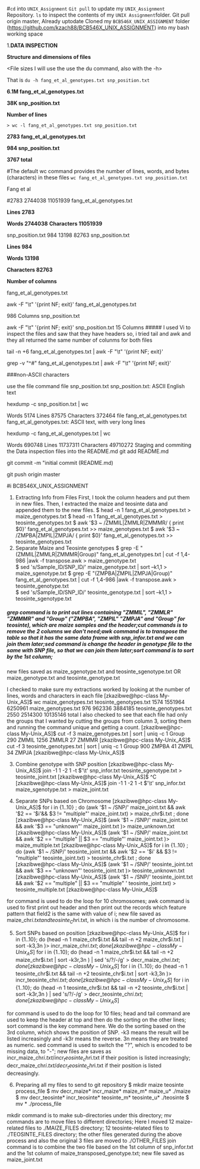 #`cd` into `UNIX_Assignment` `Git pull` to update my `UNIX_Assignment` Repository.
`ls` to inspect the contents of my `UNIX Assignment`folder. Git pull origin master, Already uptodate
Cloned my `BCB546X_UNIX_ASSIGNMENT` folder (https://github.com/kzach88/BCB546X_UNIX_ASSIGNMENT) into my bash working space

1.**DATA INSPECTION**

**Structure and dimensions of files**

<File sizes I will use the use the du command, also with the -h>

That is `du -h fang_et_al_genotypes.txt snp_position.txt`

**6.1M fang_et_al_genotypes.txt** 

**38K snp_position.txt**

**Number of lines** 

`> wc -l fang_et_al_genotypes.txt snp_position.txt`

**2783 fang_et_al_genotypes.txt**

**984 snp_position.txt**

**3767 total**

#The default wc command provides the number of lines, words, and bytes (characters) in these files
`wc fang_et_al_genotypes.txt snp_position.txt`

Fang et al

#2783 2744038 11051939 fang_et_al_genotypes.txt 

**Lines 2783**

**Words 2744038**
**Characters 11051939**

snp_position.txt
984 13198 82763 snp_position.txt 

**Lines 984**

**Words 13198**

**Characters 82763**

**Number of columns**

fang_et_al_genotypes.txt

awk -F "\t" '{print NF; exit}' fang_et_al_genotypes.txt

986 Columns snp_position.txt

awk -F "\t" '{print NF; exit}' snp_position.txt 15 Columns ##### I used Vi to inspect the files and saw that they have headers so, i tried tail and awk and they all returned the same number of colunms for both files

tail -n +6 fang_et_al_genotypes.txt | awk -F "\t" '{print NF; exit}'

grep -v "^#" fang_et_al_genotypes.txt | awk -F "\t" '{print NF; exit}'

###non-ASCII characters

use the file command file snp_position.txt snp_position.txt: ASCII English text

hexdump -c snp_position.txt | wc

Words 5174 Lines 87575 Characters 372464 file fang_et_al_genotypes.txt fang_et_al_genotypes.txt: ASCII text, with very long lines

hexdump -c fang_et_al_genotypes.txt | wc

Words 690748 Lines 11737311 Characters 49710272 Staging and commiting the Data inspection files into the README.md git add README.md

git commit -m "initial commit (README.md)

git push origin master


#i BCB546X_UNIX_ASSIGNMENT
1. Extracting Info from Files
First, I took the column headers and put them in new files. Then, I extracted the maize and teosinte data and appended them to the new files.
$ head -n 1 fang_et_al_genotypes.txt > maize_genotypes.txt
$ head -n 1 fang_et_al_genotypes.txt > teosinte_genotypes.txt
$ awk '$3 ~ /ZMMIL|ZMMLR|ZMMMR/ { print $0}' fang_et_al_genotypes.txt >> maize_genotypes.txt
$ awk '$3 ~ /ZMPBA|ZMPIL|ZMPJA/ { print $0}' fang_et_al_genotypes.txt >> teosinte_genotypes.txt
2. Separate Maize and Teosinte genotypes
$ grep -E "(ZMMIL|ZMMLR|ZMMMR|Group)" fang_et_al_genotypes.txt | cut -f 1,4-986 |awk -f transpose.awk  > maize_genotype.txt  
$ sed 's/Sample_ID/SNP_ID/' maize_genotype.txt | sort –k1,1 > maize_sgenotype.txt 
$ grep -E "(ZMPBA|ZMPIL|ZMPJA|Group)" fang_et_al_genotypes.txt | cut -f 1,4-986 |awk -f transpose.awk > teosinte_genotype.txt  
$ sed 's/Sample_ID/SNP_ID/' teosinte_genotype.txt | sort –k1,1 > teosinte_sgenotype.txt

##### grep command is to print out lines containing "ZMMIL", "ZMMLR" "ZMMMR" and "Group" ("ZMPBA", "ZMPIL" "ZMPJA" and "Group" for teosinte), which are maize samples and the header;cut commands is to remove the 2 columns we don't need;awk command is to transpose the table so that it has the same data frame with snp_infor.txt and we can join them later;sed command is change the header in genotype file to the same with SNP file, so that we can join them later;sort command is to sort by the 1st column;

new files saved as maize_sgenotype.txt and teosinte_sgenotype.txt OR maize_genotype.txt and teosinte_genotype.txt

I checked to make sure my extractions worked by looking at the number of lines, words and characters in each file
[zkazibwe@hpc-class My-Unix_AS]$ wc maize_genotypes.txt teosinte_genotypes.txt
    1574  1551964  6250961 maize_genotypes.txt
     976   962336  3884185 teosinte_genotypes.txt
    2550  2514300 10135146 total
 I also checked to see that each file had only the groups that I wanted by cutting the groups from column 3, sorting them and running the command unique and getting a count.
[zkazibwe@hpc-class My-Unix_AS]$ cut -f 3 maize_genotypes.txt | sort | uniq -c
      1 Group
    290 ZMMIL
   1256 ZMMLR
     27 ZMMMR
[zkazibwe@hpc-class My-Unix_AS]$ cut -f 3 teosinte_genotypes.txt | sort | uniq -c
      1 Group
    900 ZMPBA
     41 ZMPIL
     34 ZMPJA
[zkazibwe@hpc-class My-Unix_AS]$

3. Combine genotype with SNP position
[zkazibwe@hpc-class My-Unix_AS]$ join -1 1 -2 1 -t $'\t' snp_infor.txt teosinte_sgenotype.txt > teosinte_joint.txt
[zkazibwe@hpc-class My-Unix_AS]$ ^C
[zkazibwe@hpc-class My-Unix_AS]$ join -1 1 -2 1 -t $'\t' snp_infor.txt maize_sgenotype.txt > maize_joint.txt

4. Separate SNPs based on Chromosome
[zkazibwe@hpc-class My-Unix_AS]$ for i in {1..10} ; do (awk '$1 ~ /SNP/' maize_joint.txt && awk '$2 == '$i'&& $3 != "multiple"' maize_joint.txt) > maize_chr$i.txt ; done
[zkazibwe@hpc-class My-Unix_AS]$ (awk '$1 ~ /SNP/' maize_joint.txt && awk '$3 == "unknown"' maize_joint.txt )> maize_unknown.txt
[zkazibwe@hpc-class My-Unix_AS]$ (awk '$1 ~ /SNP/' maize_joint.txt && awk '$2 == "multiple" || $3 == "multiple"' maize_joint.txt )> maize_multiple.txt
[zkazibwe@hpc-class My-Unix_AS]$ for i in {1..10} ; do (awk '$1 ~ /SNP/' teosinte_joint.txt && awk '$2 == '$i' && $3 != "multiple"' teosinte_joint.txt) > teosinte_chr$i.txt ; done
[zkazibwe@hpc-class My-Unix_AS]$ (awk '$1 ~ /SNP/' teosinte_joint.txt && awk '$3 == "unknown"' teosinte_joint.txt )> teosinte_unknown.txt
[zkazibwe@hpc-class My-Unix_AS]$ (awk '$1 ~ /SNP/' teosinte_joint.txt && awk '$2 == "multiple" || $3 == "multiple" ' teosinte_joint.txt) > teosinte_multiple.txt
[zkazibwe@hpc-class My-Unix_AS]$

for command is used to do the loop for 10 chromosomes;
awk command is used to first print out header and then print out the records which feature pattern that field2 is the same with value of i;
new file saved as maize_chr$i.txt and teosinte_Chr$i.txt, in which i is the number of chromosome.

5. Sort SNPs based on position
[zkazibwe@hpc-class My-Unix_AS]$ for i in {1..10}; do (head -n 1 maize_chr$i.txt && tail -n +2 maize_chr$i.txt | sort -k3,3n )> incr_maize_chr$i.txt ; done
[zkazibwe@hpc-class My-Unix_AS]$ for i in {1..10}; do (head -n 1 maize_chr$i.txt && tail -n +2 maize_chr$i.txt | sort -k3r,3n ) | sed 's/?/-/g' > decr_maize_chr$i.txt ; done
[zkazibwe@hpc-class My-Unix_AS]$ for i in {1..10}; do (head -n 1 teosinte_chr$i.txt && tail -n +2 teosinte_chr$i.txt | sort -k3,3n )> incr_teosinte_chr$i.txt ; done
[zkazibwe@hpc-class My-Unix_AS]$ for i in {1..10}; do (head -n 1 teosinte_chr$i.txt && tail -n +2 teosinte_chr$i.txt | sort -k3r,3n ) | sed 's/?/-/g' > decr_teosinte_chr$i.txt ; done
[zkazibwe@hpc-class My-Unix_AS]$

for command is used to do the loop for 10 files;
head and tail command are used to keep the header at top and then do the sorting on the other lines;
sort command is the key command here. We do the sorting based on the 3rd column, which shows the position of SNP. -k3 means the result will be listed increasingly and -k3r means the reverse. 3n means they are treated as numeric.
sed command is used to switch the "?", which is encoded to be missing data, to "-";
new files are saves as incr_maize_chr$i.txt / incr_teosinte_chr$i.txt if their position is listed increasingly; decr_maize_chr$i.txt / decr_teosinte_chr$i.txt if their position is listed decreasingly.

6. Preparing all my files to send to git repository
$ mkdir maize teosinte process_file
$ mv decr_maize* incr_maize* maize_m* maize_u* ./maize
$ mv decr_teosinte* incr_teosinte* teosinte_m* teosinte_u* ./teosinte
$ mv * ./process_file   

mkdir command is to make sub-directories under this directory;
mv commands are to move files to different directories;
Here I moved 12 maize-related files to ./MAIZE_FILES directory; 12 teosinte-related files to ./TEOSINTE_FILES directory; the other files generated during the above process and also the original 3 files are moved to ./OTHER_FILES
join command is to combine the two file based on the 1st column of snp_infor.txt and the 1st column of maize_transposed_genotype.txt;
new file saved as maize_joint.txt

